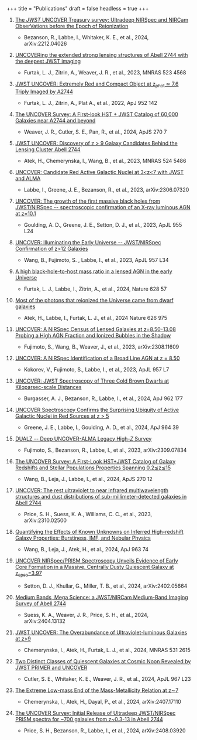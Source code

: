 +++
title = "Publications"
draft = false
headless = true
+++

1. [The *JWST* UNCOVER Treasury survey: Ultradeep NIRSpec and NIRCam ObserVations before the Epoch of Reionization](https://ui.adsabs.harvard.edu/abs/2022arXiv221204026B/abstract)
    - Bezanson, R., Labbe, I., Whitaker, K. E., et al.,
        2024, arXiv:2212.04026

1. [UNCOVERing the extended strong lensing structures of Abell 2744 with the deepest JWST imaging](http://ui.adsabs.harvard.edu/abs/2023MNRAS.523.4568F)
    - Furtak, L. J., Zitrin, A., Weaver, J. R., et al.,
        2023, MNRAS 523 4568
        
1. [JWST UNCOVER: Extremely Red and Compact Object at z<sub>phot</sub> ≃ 7.6 Triply Imaged by A2744](https://ui.adsabs.harvard.edu/abs/2023ApJ...952..142F/abstract)
    - Furtak, L. J., Zitrin, A., Plat A., et al., 
        2022, ApJ 952 142

1. [The UNCOVER Survey: A First-look HST + JWST Catalog of 60,000 Galaxies near A2744 and beyond](https://ui.adsabs.harvard.edu/abs/2024ApJS..270....7W/abstract)
    - Weaver, J. R., Cutler, S. E., Pan, R., et al.,
        2024, ApJS 270 7

1. [JWST UNCOVER: Discovery of z > 9 Galaxy Candidates Behind the Lensing Cluster Abell 2744](https://ui.adsabs.harvard.edu/abs/2023MNRAS.524.5486A/abstract)
    - Atek, H., Chemerynska, I., Wang, B., et al.,
        2023, MNRAS 524 5486

1. [UNCOVER: Candidate Red Active Galactic Nuclei at 3<z<7 with JWST and ALMA](https://ui.adsabs.harvard.edu/abs/2023arXiv230607320L/abstract)
    - Labbe, I., Greene, J. E., Bezanson, R., et al., 
        2023, arXiv:2306.07320

1. [UNCOVER: The growth of the first massive black holes from JWST/NIRSpec -- spectroscopic confirmation of an X-ray luminous AGN at z=10.1](https://ui.adsabs.harvard.edu/abs/2023ApJ...955L..24G/abstract)
    -  Goulding, A. D., Greene, J. E., Setton, D. J., et al., 
        2023, ApJL 955 L24

1. [UNCOVER: Illuminating the Early Universe -- JWST/NIRSpec Confirmation of z>12 Galaxies](https://ui.adsabs.harvard.edu/abs/2023ApJ...957L..34W/abstract)
    -  Wang, B., Fujimoto, S. , Labbe, I., et al., 
        2023, ApJL 957 L34

1. [A high black-hole-to-host mass ratio in a lensed AGN in the early Universe](https://ui.adsabs.harvard.edu/abs/2024Natur.628...57F/abstract)
    -  Furtak, L. J., Labbe, I., Zitrin, A., et al., 
        2024, Nature 628 57


1. [Most of the photons that reionized the Universe came from dwarf galaxies ](https://ui.adsabs.harvard.edu/abs/2024Natur.626..975A/abstract)
    -  Atek, H., Labbe, I., Furtak, L. J., et al., 
        2024 Nature 626 975


1. [UNCOVER: A NIRSpec Census of Lensed Galaxies at z=8.50-13.08 Probing a High AGN Fraction and Ionized Bubbles in the Shadow](https://ui.adsabs.harvard.edu/abs/2023arXiv230811609F/abstract)
    -  Fujimoto, S., Wang, B., Weaver, J., et al., 
        2023, arXiv:2308.11609


1. [UNCOVER: A NIRSpec Identification of a Broad Line AGN at z = 8.50](https://ui.adsabs.harvard.edu/abs/2023ApJ...957L...7K/abstract)
    -  Kokorev, V., Fujimoto, S., Labbe, I., et al., 
        2023, ApJL 957 L7


1. [UNCOVER: JWST Spectroscopy of Three Cold Brown Dwarfs at Kiloparsec-scale Distances](https://ui.adsabs.harvard.edu/abs/2024ApJ...962..177B/abstract)
    -  Burgasser, A. J., Bezanson, R., Labbe, I., et al., 
        2024, ApJ 962 177



1. [UNCOVER Spectroscopy Confirms the Surprising Ubiquity of Active Galactic Nuclei in Red Sources at z > 5](https://ui.adsabs.harvard.edu/abs/2024ApJ...964...39G/abstract)
    -  Greene, J. E., Labbe, I., Goulding, A. D., et al., 
        2024, ApJ 964 39

        
1. [DUALZ -- Deep UNCOVER-ALMA Legacy High-*Z* Survey](https://ui.adsabs.harvard.edu/abs/2023arXiv230907834F/abstract)
    -  Fujimoto, S., Bezanson, R., Labbe, I., et al., 
        2023, arXiv:2309.07834

  
1. [The UNCOVER Survey: A First-Look HST+JWST Catalog of Galaxy Redshifts and Stellar Populations Properties Spanning 0.2≲z≲15](https://ui.adsabs.harvard.edu/abs/2024ApJS..270...12W/abstract)
    -  Wang, B., Leja, J., Labbe, I., et al., 
        2024, ApJS 270 12


1. [UNCOVER: The rest ultraviolet to near infrared multiwavelength structures and dust distributions of sub-millimeter-detected galaxies in Abell 2744](https://ui.adsabs.harvard.edu/abs/2023arXiv231002500P/abstract)
    -  Price, S. H., Suess, K. A., Williams, C. C., et al., 
        2023, arXiv:2310.02500


1. [Quantifying the Effects of Known Unknowns on Inferred High-redshift Galaxy Properties: Burstiness, IMF, and Nebular Physics ](https://ui.adsabs.harvard.edu/abs/2024ApJ...963...74W/abstract)
    -  Wang, B., Leja, J., Atek, H., et al., 
        2024, ApJ 963 74


1. [UNCOVER NIRSpec/PRISM Spectroscopy Unveils Evidence of Early Core Formation in a Massive, Centrally Dusty Quiescent Galaxy at z<sub>spec</sub>=3.97](https://ui.adsabs.harvard.edu/abs/2024arXiv240205664S/abstract)
    - Setton, D. J., Khullar, G., Miller, T. B., et al., 
        2024, arXiv:2402.05664
    

1. [Medium Bands, Mega Science: a JWST/NIRCam Medium-Band Imaging Survey of Abell 2744](https://ui.adsabs.harvard.edu/abs/2024arXiv240413132S/abstract)
    - Suess, K. A., Weaver, J. R., Price, S. H., et al., 
        2024, arXiv:2404.13132


1. [JWST UNCOVER: The Overabundance of Ultraviolet-luminous Galaxies at z>9](https://ui.adsabs.harvard.edu/abs/2024MNRAS.531.2615C/abstract)
    - Chemerynska, I., Atek, H., Furtak, L. J., et al., 
        2024, MNRAS 531 2615


1. [Two Distinct Classes of Quiescent Galaxies at Cosmic Noon Revealed by JWST PRIMER and UNCOVER](https://ui.adsabs.harvard.edu/abs/2024ApJ...967L..23C/abstract)
    - Cutler, S. E., Whitaker, K. E., Weaver, J. R., et al., 
        2024, ApJL 967 L23
    

1. [The Extreme Low-mass End of the Mass-Metallicity Relation at z∼7](https://ui.adsabs.harvard.edu/abs/2024arXiv240717110C/abstract)
    -  Chemerynska, I., Atek, H., Dayal, P., et al., 
        2024, arXiv:2407.17110
    

1. [The UNCOVER Survey: Initial Release of Ultradeep JWST/NIRSpec PRISM spectra for ~700 galaxies from z~0.3-13 in Abell 2744](https://arxiv.org/abs/2408.03920)
    - Price, S. H., Bezanson, R., Labbe, I., et al., 
        2024, arXiv:2408.03920